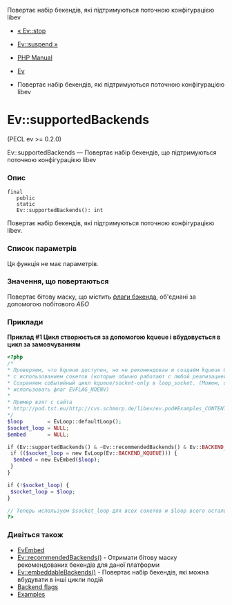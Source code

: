 Повертає набір бекендів, які підтримуються поточною конфігурацією libev

-   [« Ev::stop](ev.stop.html)
    
-   [Ev::suspend »](ev.suspend.html)
    
-   [PHP Manual](index.html)
    
-   [Ev](class.ev.html)
    
-   Повертає набір бекендів, які підтримуються поточною конфігурацією libev
    

# Ev::supportedBackends

(PECL ev >= 0.2.0)

Ev::supportedBackends — Повертає набір бекендів, що підтримуються поточною конфігурацією libev

### Опис

```methodsynopsis
final
   public
   static
   Ev::supportedBackends(): int
```

Повертає набір бекендів, які підтримуються поточною конфігурацією libev.

### Список параметрів

Ця функція не має параметрів.

### Значення, що повертаються

Повертає бітову маску, що містить [флаги бэкенда](class.ev.html#ev.constants.watcher-backends), об'єднані за допомогою побітового *АБО*

### Приклади

**Приклад #1 Цикл створюється за допомогою kqueue і вбудовується в цикл за замовчуванням**

```php
<?php
/*
* Проверяем, что kqueue доступен, но не рекомендован и создаём kqueue бэкенд
* с использованием сокетов (которые обычно работают с любой реализацией kqueue).
* Сохраняем событийный цикл kqueue/socket-only в loop_socket. (Можем, опционально
* использовать флаг EVFLAG_NOENV)
*
* Пример взят с сайта
* http://pod.tst.eu/http://cvs.schmorp.de/libev/ev.pod#Examples_CONTENT-9
*/
$loop        = EvLoop::defaultLoop();
$socket_loop = NULL;
$embed       = NULL;

if (Ev::supportedBackends() & ~Ev::recommendedBackends() & Ev::BACKEND_KQUEUE) {
 if (($socket_loop = new EvLoop(Ev::BACKEND_KQUEUE))) {
  $embed = new EvEmbed($loop);
 }
}

if (!$socket_loop) {
 $socket_loop = $loop;
}

// Теперь используем $socket_loop для всех сокетов и $loop всего остального
?>
```

### Дивіться також

-   [EvEmbed](class.evembed.html)
-   [Ev::recommendedBackends()](ev.recommendedbackends.html) - Отримати бітову маску рекомендованих бекендів для даної платформи
-   [Ev::embeddableBackends()](ev.embeddablebackends.html) - Повертає набір бекендів, які можна вбудувати в інші цикли подій
-   [Backend flags](class.ev.html#ev.constants.watcher-backends)
-   [Examples](ev.examples.html)